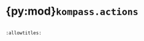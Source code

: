# {py:mod}`kompass.actions`

```{py:module} kompass.actions
```

```{autodoc2-docstring} kompass.actions
:allowtitles:
```
